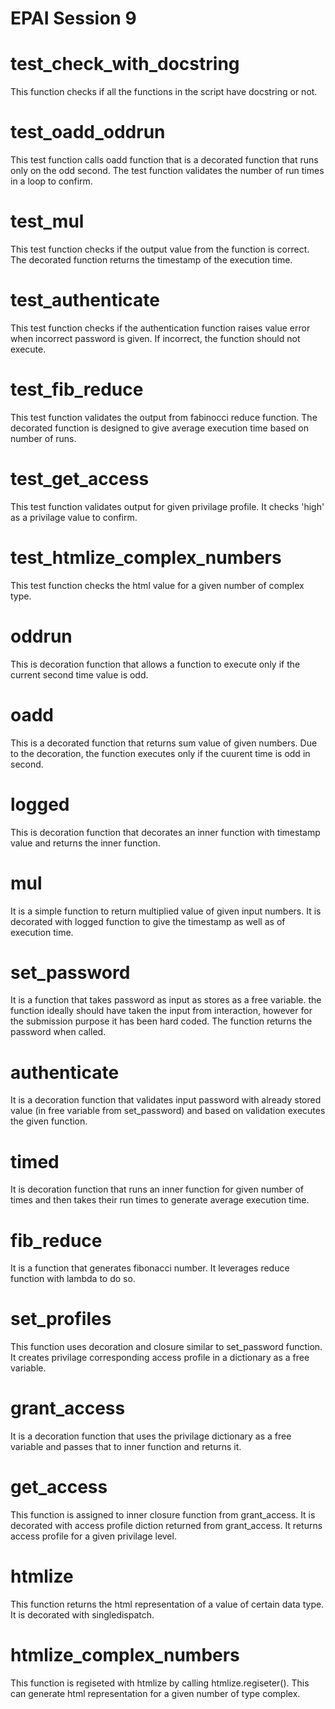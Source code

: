 # EPAI Session 9

# test_check_with_docstring
This function checks if all the functions in the script have docstring or not.

# test_oadd_oddrun
This test function calls oadd function that is a decorated function that runs only on the odd second. The test function validates the number of run times in a loop to confirm.

# test_mul
This test function checks if the output value from the function is correct. The decorated function returns the timestamp of the execution time.

# test_authenticate
This test function checks if the authentication function raises value error when incorrect password is given. If incorrect, the function should not execute.

# test_fib_reduce
This test function validates the output from fabinocci reduce function. The decorated function is designed to give average execution time based on number of runs.

# test_get_access
This test function validates output for given privilage profile. It checks 'high' as a privilage value to confirm.

# test_htmlize_complex_numbers
This test function checks the html value for a given number of complex type.

# oddrun
This is decoration function that allows a function to execute only if the current second time value is odd.

# oadd
This is a decorated function that returns sum value of given numbers. Due to the decoration, the function executes only if the cuurent time is odd in second.

# logged
This is decoration function that decorates an inner function with timestamp value and returns the inner function.

# mul
It is a simple function to return multiplied value of given input numbers. It is decorated with logged function to give the timestamp as well as of execution time.

# set_password
It is a function that takes password as input as stores as a free variable. the function ideally should have taken the input from interaction, however for the submission purpose it has been hard coded. The function returns the password when called.

# authenticate
It is a decoration function that validates input password with already stored value (in free variable from set_password) and based on validation executes the given function.

# timed
It is decoration function that runs an inner function for given number of times and then takes their run times to generate average execution time.

# fib_reduce
It is a function that generates fibonacci number. It leverages reduce function with lambda to do so.

# set_profiles
This function uses decoration and closure similar to set_password function. It creates privilage corresponding access profile in a dictionary as a free variable.

# grant_access
It is a decoration function that uses the privilage dictionary as a free variable and passes that to inner function and returns it.

# get_access
This function is assigned to inner closure function from grant_access. It is decorated with access profile diction returned from grant_access. It returns access profile for a given privilage level.

# htmlize
This function returns the html representation of a value of certain data type. It is decorated with singledispatch.

# htmlize_complex_numbers
This function is regiseted with htmlize by calling htmlize.regiseter(). This can generate html representation for a given number of type complex.